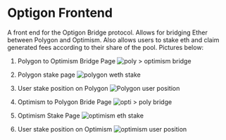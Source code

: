 # Optigon Frontend

A front end for the Optigon Bridge protocol. Allows for bridging Ether between Polygon and Optimism. Also allows users to stake eth and claim generated fees according to their share of the pool. Pictures below:

1. Polygon to Optimism Bridge Page
![poly > optimism bridge](https://user-images.githubusercontent.com/108776533/183800915-b5713a4f-e662-4772-a015-7fed3c5e9db8.PNG)

2. Polygon stake page
![polygon weth stake](https://user-images.githubusercontent.com/108776533/183808925-780d06ea-150c-4877-a884-85a102cf75ca.PNG)

3. User stake position on Polygon 
![Polygon user position](https://user-images.githubusercontent.com/108776533/183808990-c59155c2-9470-48ca-a4b3-275880c2a9b9.PNG)

4. Optimism to Polygon Bride Page
![opti > poly bridge](https://user-images.githubusercontent.com/108776533/183810236-ae43a9ce-e87a-45fd-916d-1bec6d3db73e.PNG)

5. Optimism Stake Page
![optimism eth stake](https://user-images.githubusercontent.com/108776533/183996904-dc406dac-cea5-45a7-82a9-fcc185c10754.PNG)

6. User stake position on Optimism
![optimism user position](https://user-images.githubusercontent.com/108776533/183996590-bf383845-dd06-4eaf-b1c5-242d32b4faef.PNG)

